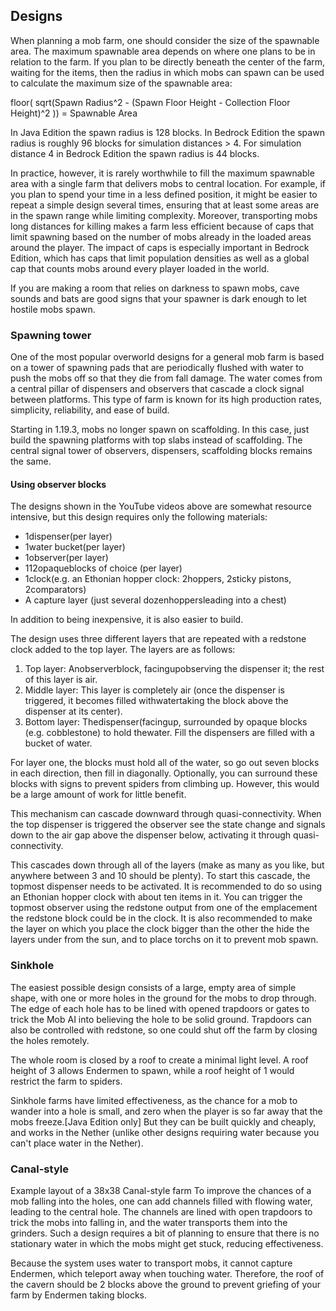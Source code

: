 ## Designs
When planning a mob farm, one should consider the size of the spawnable area. The maximum spawnable area depends on where one plans to be in relation to the farm. If you plan to be directly beneath the center of the farm, waiting for the items, then the radius in which mobs can spawn can be used to calculate the maximum size of the spawnable area: 

floor( sqrt(Spawn Radius^2 - (Spawn Floor Height - Collection Floor Height)^2 )) = Spawnable Area

In Java Edition the spawn radius is 128 blocks. In Bedrock Edition the spawn radius is roughly 96 blocks for simulation distances > 4. For simulation distance 4 in Bedrock Edition the spawn radius is 44 blocks.

In practice, however, it is rarely worthwhile to fill the maximum spawnable area with a single farm that delivers mobs to central location. For example, if you plan to spend your time in a less defined position, it might be easier to repeat a simple design several times, ensuring that at least some areas are in the spawn range while limiting complexity. Moreover, transporting mobs long distances for killing makes a farm less efficient because of caps that limit spawning based on the number of mobs already in the loaded areas around the player. The impact of caps is especially important in Bedrock Edition, which has caps that limit population densities as well as a global cap that counts mobs around every player loaded in the world.

If you are making a room that relies on darkness to spawn mobs, cave sounds and bats are good signs that your spawner is dark enough to let hostile mobs spawn.

### Spawning tower
One of the most popular overworld designs for a general mob farm is based on a tower of spawning pads that are periodically flushed with water to push the mobs off so that they die from fall damage.  The water comes from a central pillar of dispensers and observers that cascade a clock signal between platforms.  This type of farm is known for its high production rates, simplicity, reliability, and ease of build.




Starting in 1.19.3, mobs no longer spawn on scaffolding.  In this case, just build the spawning platforms with top slabs instead of scaffolding. The central signal tower of observers, dispensers, scaffolding blocks remains the same.

#### Using observer blocks
The designs shown in the YouTube videos above are somewhat resource intensive, but this design requires only the following materials: 

- 1dispenser(per layer)
- 1water bucket(per layer)
- 1observer(per layer)
- 112opaqueblocks of choice (per layer)
- 1clock(e.g. an Ethonian hopper clock: 2hoppers, 2sticky pistons, 2comparators)
- A capture layer (just several dozenhoppersleading into a chest)

In addition to being inexpensive, it is also easier to build. 

The design uses three different layers that are repeated with a redstone clock added to the top layer.
The layers are as follows:

1. Top layer: Anobserverblock, facingupobserving the dispenser it; the rest of this layer is air.
2. Middle layer: This layer is completely air (once the dispenser is triggered, it becomes filled withwatertaking the block above the dispenser at its center).
3. Bottom layer: Thedispenser(facingup, surrounded by opaque blocks (e.g. cobblestone) to hold thewater. Fill the dispensers are filled with a bucket of water.

For layer one, the blocks must hold all of the water, so go out seven blocks in each direction, then fill in diagonally.
Optionally, you can surround these blocks with signs to prevent spiders from climbing up. However, this would be a large amount of work for little benefit.

This mechanism can cascade downward through quasi-connectivity. When the top dispenser is triggered the observer see the state change and signals down to the air gap above the dispenser below, activating it through quasi-connectivity.

This cascades down through all of the layers (make as many as you like, but anywhere between 3 and 10 should be plenty).
To start this cascade, the topmost dispenser needs to be activated. It is recommended to do so using an Ethonian hopper clock with about ten items in it. You can trigger the topmost observer using the redstone output from one of the emplacement the redstone block could be in the clock.
It is also recommended to make the layer on which you place the clock bigger than the other the hide the layers under from the sun, and to place torchs on it to prevent mob spawn.

### Sinkhole
The easiest possible design consists of a large, empty area of simple shape, with one or more holes in the ground for the mobs to drop through. The edge of each hole has to be lined with opened trapdoors or gates to trick the Mob AI into believing the hole to be solid ground. Trapdoors can also be controlled with redstone, so one could shut off the farm by closing the holes remotely.

The whole room is closed by a roof to create a minimal light level. A roof height of 3 allows Endermen to spawn, while a roof height of 1 would restrict the farm to spiders.

Sinkhole farms have limited effectiveness, as the chance for a mob to wander into a hole is small, and zero when the player is so far away that the mobs freeze.‌[Java Edition  only] But they can be built quickly and cheaply, and works in the Nether (unlike other designs requiring water because you can't place water in the Nether).

### Canal-style
Example layout of a 38x38 Canal-style farm
To improve the chances of a mob falling into the holes, one can add channels filled with flowing water, leading to the central hole. The channels are lined with open trapdoors to trick the mobs into falling in, and the water transports them into the grinders. Such a design requires a bit of planning to ensure that there is no stationary water in which the mobs might get stuck, reducing effectiveness.

Because the system uses water to transport mobs, it cannot capture Endermen, which teleport away when touching water. Therefore, the roof of the cavern should be 2 blocks above the ground to prevent griefing of your farm by Endermen taking blocks.

